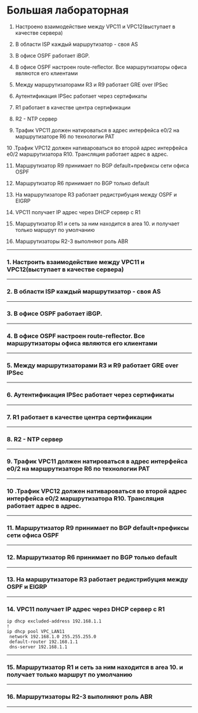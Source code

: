 # Большая лабораторная

1. Настроено взаимодействие между VPC11 и VPC12(выступает в качестве сервера)

2. В области ISP каждый маршрутизатор - своя AS

3. В офисе OSPF работает iBGP.

4. В офисе OSPF настроен route-reflector. Все маршрутизаторы офиса являются его клиентами

5. Между маршрутизаторами R3 и R9 работает GRE over IPSec

6. Аутентификация IPSec работает через сертификаты

7. R1 работает в качестве центра сертификации

8. R2 - NTP сервер

9. Трафик VPC11 должен натироваться в адрес интерфейса e0/2 на маршрутизаторе R6 по технологии PAT

10 .Трафик VPC12 должен нативароваться во второй адрес интерфейса e0/2 маршрутизатора R10. Трансляция работает адрес в адрес.

11. Маршрутизатор R9 принимает по BGP default+префиксы сети офиса OSPF

12. Маршрутизатор R6 принимает по BGP только default

13. На маршрутизаторе R3 работает редистрибуция между OSPF и EIGRP

14. VPC11 получает IP адрес через DHCP сервер с R1

15. Маршрутизатор R1 и сеть за ним находится в area 10. и получает только маршрут по умолчанию

16. Маршрутизаторы R2-3 выполняют роль ABR
------------------
### 1. Настроить взаимодействие между VPC11 и VPC12(выступает в качестве сервера)

----
### 2. В области ISP каждый маршрутизатор - своя AS

---
### 3. В офисе OSPF работает iBGP.

---
### 4. В офисе OSPF настроен route-reflector. Все маршрутизаторы офиса являются его клиентами

---
### 5. Между маршрутизаторами R3 и R9 работает GRE over IPSec

---
### 6. Аутентификация IPSec работает через сертификаты

---
### 7. R1 работает в качестве центра сертификации

---
### 8. R2 - NTP сервер

---

### 9. Трафик VPC11 должен натироваться в адрес интерфейса e0/2 на маршрутизаторе R6 по технологии PAT

---

### 10 .Трафик VPC12 должен нативароваться во второй адрес интерфейса e0/2 маршрутизатора R10. Трансляция работает адрес в адрес.

---

### 11. Маршрутизатор R9 принимает по BGP default+префиксы сети офиса OSPF
 
---

### 12. Маршрутизатор R6 принимает по BGP только default

---

### 13. На маршрутизаторе R3 работает редистрибуция между OSPF и EIGRP

---

### 14. VPC11 получает IP адрес через DHCP сервер с R1

```
ip dhcp excluded-address 192.168.1.1
!
ip dhcp pool VPC_LAN11
 network 192.168.1.0 255.255.255.0
 default-router 192.168.1.1
 dns-server 192.168.1.1

```
---

### 15. Маршрутизатор R1 и сеть за ним находится в area 10. и получает только маршрут по умолчанию

---

### 16. Маршрутизаторы R2-3 выполняют роль ABR

---